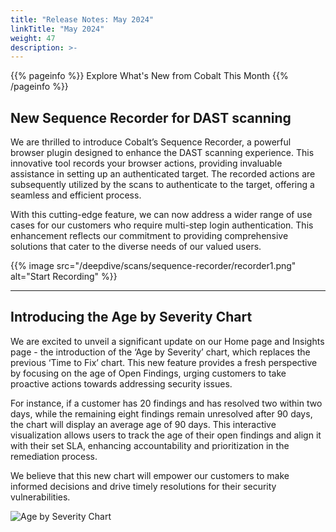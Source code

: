 ```yaml
---
title: "Release Notes: May 2024"
linkTitle: "May 2024"
weight: 47
description: >-
---
```


{{% pageinfo %}} 
Explore What's New from Cobalt This Month
{{% /pageinfo %}}


## New Sequence Recorder for DAST scanning

We are thrilled to introduce Cobalt’s Sequence Recorder, a powerful browser plugin designed to enhance the DAST scanning experience. This innovative tool records your browser actions, providing invaluable assistance in setting up an authenticated target. The recorded actions are subsequently utilized by the scans to authenticate to the target, offering a seamless and efficient process.

With this cutting-edge feature, we can now address a wider range of use cases for our customers who require multi-step login authentication. This enhancement reflects our commitment to providing comprehensive solutions that cater to the diverse needs of our valued users.

{{% image src="/deepdive/scans/sequence-recorder/recorder1.png" alt="Start Recording" %}}

---

## Introducing the Age by Severity Chart

We are excited to unveil a significant update on our Home page and Insights page - the introduction of the ‘Age by Severity’ chart, which replaces the previous ‘Time to Fix’ chart. This new feature provides a fresh perspective by focusing on the age of Open Findings, urging customers to take proactive actions towards addressing security issues.

For instance, if a customer has 20 findings and has resolved two within two days, while the remaining eight findings remain unresolved after 90 days, the chart will display an average age of 90 days. This interactive visualization allows users to track the age of their open findings and align it with their set SLA, enhancing accountability and prioritization in the remediation process.

We believe that this new chart will empower our customers to make informed decisions and drive timely resolutions for their security vulnerabilities.

![Age by Severity Chart](/release-notes/age-by-severity.png "Age by Severity")


